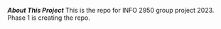 ***About This Project***
This is the repo for INFO 2950 group project 2023.
Phase 1 is creating the repo. 
